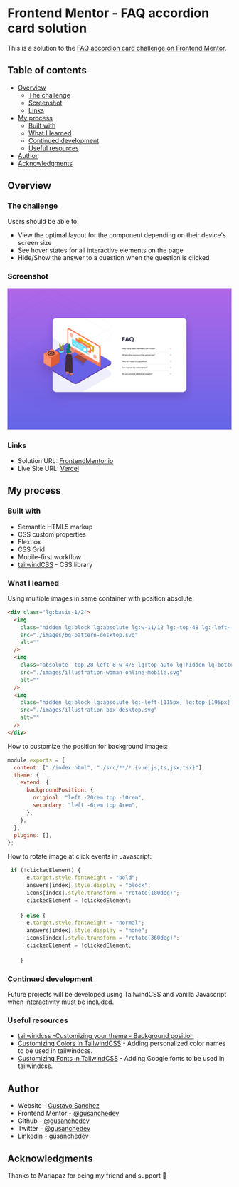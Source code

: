 # Frontend Mentor - FAQ accordion card solution

This is a solution to the [FAQ accordion card challenge on Frontend Mentor](https://www.frontendmentor.io/challenges/faq-accordion-card-XlyjD0Oam).

## Table of contents

- [Overview](#overview)
  - [The challenge](#the-challenge)
  - [Screenshot](#screenshot)
  - [Links](#links)
- [My process](#my-process)
  - [Built with](#built-with)
  - [What I learned](#what-i-learned)
  - [Continued development](#continued-development)
  - [Useful resources](#useful-resources)
- [Author](#author)
- [Acknowledgments](#acknowledgments)

## Overview

### The challenge

Users should be able to:

- View the optimal layout for the component depending on their device's screen size
- See hover states for all interactive elements on the page
- Hide/Show the answer to a question when the question is clicked

### Screenshot

![](images/ScreenshotFrontendMentorFAQAccordionCard.png)

### Links

- Solution URL: [FrontendMentor.io](https://your-solution-url.com)
- Live Site URL: [Vercel](https://prj-05-faq-accordion-card.vercel.app/)

## My process

### Built with

- Semantic HTML5 markup
- CSS custom properties
- Flexbox
- CSS Grid
- Mobile-first workflow
- [tailwindCSS](https://tailwindcss.com/) - CSS library

### What I learned

Using multiple images in same container with position absolute:
```html
<div class="lg:basis-1/2">
  <img
    class="hidden lg:block lg:absolute lg:w-11/12 lg:-top-48 lg:-left-[410px]"
    src="./images/bg-pattern-desktop.svg"
    alt=""
  />
  <img
    class="absolute -top-28 left-8 w-4/5 lg:top-auto lg:hidden lg:bottom-10 lg:-left-16 lg:w-6/12"
    src="./images/illustration-woman-online-mobile.svg"
    alt=""
  />
  <img
    class="hidden lg:block lg:absolute lg:-left-[115px] lg:top-[195px] lg:w-3/12"
    src="./images/illustration-box-desktop.svg"
    alt=""
  />
</div>
```

How to customize the position for background images:

```js
module.exports = {
  content: ["./index.html", "./src/**/*.{vue,js,ts,jsx,tsx}"],
  theme: {
    extend: {
      backgroundPosition: {
        original: "left -20rem top -10rem",
        secondary: "left -6rem top 4rem",
      },
    },
  },
  plugins: [],
};
```
How to rotate image at click events in Javascript:
```js
 if (!clickedElement) {
      e.target.style.fontWeight = "bold";
      answers[index].style.display = "block";
      icons[index].style.transform = "rotate(180deg)";
      clickedElement = !clickedElement;

    } else {
      e.target.style.fontWeight = "normal";
      answers[index].style.display = "none";
      icons[index].style.transform = "rotate(360deg)";
      clickedElement = !clickedElement;

    }
```

### Continued development

Future projects will be developed using TailwindCSS and vanilla Javascript when interactivity must be included.

### Useful resources

- [tailwindcss -Customizing your theme - Background position](https://tailwindcss.com/docs/background-position#customizing-your-theme)
- [Customizing Colors in TailwindCSS](https://tailwindcss.com/docs/customizing-colors) - Adding personalized color names to be used in tailwindcss.
- [Customizing Fonts in TailwindCSS](https://tailwindcss.com/docs/font-family#using-custom-values) - Adding Google fonts to be used in tailwindcss.

## Author

- Website - [Gustavo Sanchez](https://www.gusanche.dev)
- Frontend Mentor - [@gusanchedev](https://www.frontendmentor.io/profile/gusanchedev)
- Github - [@gusanchedev](https://www.github.com/gusanchedev)
- Twitter - [@gusanchedev](https://www.twitter.com/gusanchedev)
- Linkedin - [gusanchedev](https://www.linkedin.com/in/gusanchedev/)

## Acknowledgments

Thanks to Mariapaz for being my friend and support 💙
